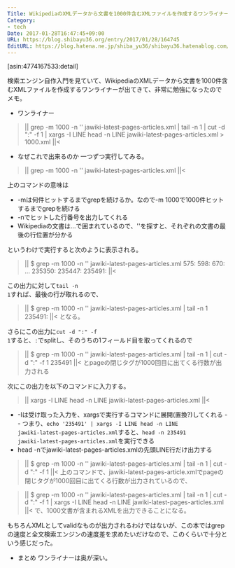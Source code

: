 ```yaml
---
Title: WikipediaのXMLデータから文書を1000件含むXMLファイルを作成するワンライナー
Category:
- tech
Date: 2017-01-28T16:47:45+09:00
URL: https://blog.shibayu36.org/entry/2017/01/28/164745
EditURL: https://blog.hatena.ne.jp/shiba_yu36/shibayu36.hatenablog.com/atom/entry/10328749687210870694
---
```


[asin:4774167533:detail]

検索エンジン自作入門を見ていて、WikipediaのXMLデータから文書を1000件含むXMLファイルを作成するワンライナーが出てきて、非常に勉強になったのでメモ。

* ワンライナー
>||
grep -m 1000 -n '</page>' jawiki-latest-pages-articles.xml | tail -n 1 | cut -d ":" -f 1 | xargs -I LINE head -n LINE jawiki-latest-pages-articles.xml > 1000.xml
||<

* なぜこれで出来るのか
一つずつ実行してみる。

>||
grep -m 1000 -n '</page>' jawiki-latest-pages-articles.xml
||<

上のコマンドの意味は
- -mは何件ヒットするまでgrepを続けるか。なので-m 1000で1000件ヒットするまでgrepを続ける
- -nでヒットした行番号を出力してくれる
- Wikipediaの文書は<page>...</page>で囲まれているので、'</page>'を探すと、それぞれの文書の最後の行位置が分かる

というわけで実行すると次のように表示される。
>||
$ grep -m 1000 -n '</page>' jawiki-latest-pages-articles.xml
575:  </page>
598:  </page>
670:  </page>
...
235350:  </page>
235447:  </page>
235491:  </page>
||<


この出力に対して<code>tail -n 1</code>すれば、最後の行が取れるので、
>||
$ grep -m 1000 -n '</page>' jawiki-latest-pages-articles.xml | tail -n 1
235491:  </page>
||<
となる。


さらにこの出力に<code>cut -d ":" -f 1</code>すると、<code>:</code>でsplitし、そのうちの1フィールド目を取ってくれるので
>||
$ grep -m 1000 -n '</page>' jawiki-latest-pages-articles.xml | tail -n 1 | cut -d ":" -f 1
235491
||<
とpageの閉じタグが1000回目に出てくる行数が出力される


次にこの出力を以下のコマンドに入力する。
>||
xargs -I LINE head -n LINE jawiki-latest-pages-articles.xml
||<

- -Iは受け取った入力を、xargsで実行するコマンドに展開(置換?)してくれる
-- つまり、<code>echo '235491' | xargs -I LINE head -n LINE jawiki-latest-pages-articles.xml</code>すると、<code>head -n 235491 jawiki-latest-pages-articles.xml</code>を実行できる
- head -nでjawiki-latest-pages-articles.xmlの先頭LINE行だけ出力する

>||
$ grep -m 1000 -n '</page>' jawiki-latest-pages-articles.xml | tail -n 1 | cut -d ":" -f 1
||<
上のコマンドで、jawiki-latest-pages-article.xmlでpageの閉じタグが1000回目に出てくる行数が出力されているので、

>||
$ grep -m 1000 -n '</page>' jawiki-latest-pages-articles.xml | tail -n 1 | cut -d ":" -f 1 | xargs -I LINE head -n LINE jawiki-latest-pages-articles.xml
||<
で、1000文書が含まれるXMLを出力できることになる。


もちろんXMLとしてvalidなものが出力されるわけではないが、この本ではgrepの速度と全文検索エンジンの速度差を求めたいだけなので、このくらいで十分という感じだった。


* まとめ
ワンライナーは奥が深い。

